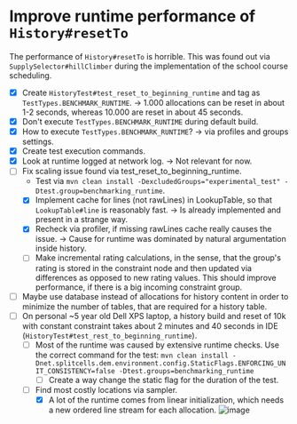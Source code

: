 # Improve runtime performance of `History#resetTo`
The performance of `History#resetTo` is horrible.
This was found out via `SupplySelector#hillClimber` during the implementation of the school course scheduling.

* [x] Create `HistoryTest#test_reset_to_beginning_runtime` and tag as `TestTypes.BENCHMARK_RUNTIME`. -> 1.000 allocations can be reset in about 1-2 seconds, whereas 10.000 are reset in about 45 seconds.
* [x] Don't execute `TestTypes.BENCHMARK_RUNTIME` during default build.
* [x] How to execute `TestTypes.BENCHMARK_RUNTIME`?  -> via profiles and groups settings.
* [x] Create test execution commands.
* [x] Look at runtime logged at network log. -> Not relevant for now.
* [ ] Fix scaling issue found via test_reset_to_beginning_runtime.
    * Test via `mvn clean install -DexcludedGroups="experimental_test" -Dtest.group=benchmarking_runtime`.
    * [x] Implement cache for lines (not rawLines) in LookupTable, so that `LookupTable#line` is reasonably fast. -> Is already implemented and present in a strange way.
    * [x] Recheck via profiler, if missing rawLines cache really causes the issue. -> Cause for runtime was dominated by natural argumentation inside history.
    * [ ] Make incremental rating calculations, in the sense, that the group's rating is stored in the constraint node and then updated via differences as opposed to new rating values. This should improve performance, if there is a big incoming constraint group.
* [ ] Maybe use database instead of allocations for history content in order to minimize the number of tables, that are required for a history table.
* [ ] On personal ~5 year old Dell XPS laptop, a history build and reset of 10k with constant constraint takes about 2 minutes and 40 seconds in IDE (`HistoryTest#test_rest_to_beginning_runtime`).
    * [ ] Most of the runtime was caused by extensive runtime checks. Use the correct command for the test: `mvn clean install -Dnet.splitcells.dem.environment.config.StaticFlags.ENFORCING_UNIT_CONSISTENCY=false -Dtest.groups=benchmarking_runtime
      `
        * [ ] Create a way change the static flag for the duration of the test.
    * [ ] Find most costly locations via sampler.
        * [x] A lot of the runtime comes from linear initialization, which needs a new ordered line stream for each allocation.
          ![image](https://user-images.githubusercontent.com/119068338/232309639-198d581d-705e-41c0-88e8-f0b1c2e225d3.png)
